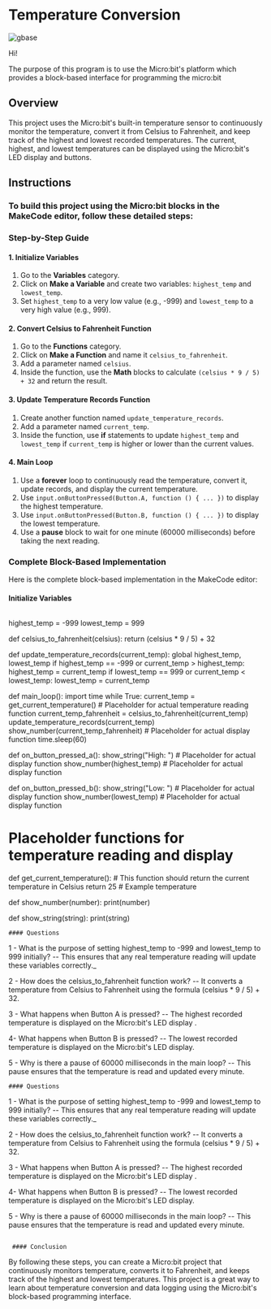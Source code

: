 
# Temperature Conversion
![gbase](https://d20khd7ddkh5ls.cloudfront.net/fandctempconversion.jpg)


Hi!

The purpose of this program is to use the Micro:bit's platform which provides a block-based interface for programming the micro:bit
## Overview
This project uses the Micro:bit's built-in temperature sensor to continuously monitor the temperature, convert it from Celsius to Fahrenheit, and keep track of the highest and lowest recorded temperatures. The current, highest, and lowest temperatures can be displayed using the Micro:bit's LED display and buttons.
## Instructions
### To build this project using the Micro:bit blocks in the MakeCode editor, follow these detailed steps:
### Step-by-Step Guide
#### 1. Initialize Variables
1. Go to the **Variables** category.
2. Click on **Make a Variable** and create two variables: `highest_temp` and `lowest_temp`.
3. Set `highest_temp` to a very low value (e.g., -999) and `lowest_temp` to a very high value (e.g., 999).
#### 2. Convert Celsius to Fahrenheit Function
1. Go to the **Functions** category.
2. Click on **Make a Function** and name it `celsius_to_fahrenheit`.
3. Add a parameter named `celsius`.
4. Inside the function, use the **Math** blocks to calculate `(celsius * 9 / 5) + 32` and return the result.
#### 3. Update Temperature Records Function
1. Create another function named `update_temperature_records`.
2. Add a parameter named `current_temp`.
3. Inside the function, use **if** statements to update `highest_temp` and `lowest_temp` if `current_temp` is higher or lower than the current values.
#### 4. Main Loop
1. Use a **forever** loop to continuously read the temperature, convert it, update records, and display the current temperature.
2. Use `input.onButtonPressed(Button.A, function () { ... })` to display the highest temperature.
3. Use `input.onButtonPressed(Button.B, function () { ... })` to display the lowest temperature.
4. Use a **pause** block to wait for one minute (60000 milliseconds) before taking the next reading.
### Complete Block-Based Implementation
Here is the complete block-based implementation in the MakeCode editor:
#### Initialize Variables
```blocks
```
highest_temp = -999
lowest_temp = 999

def celsius_to_fahrenheit(celsius):
    return (celsius * 9 / 5) + 32

def update_temperature_records(current_temp):
    global highest_temp, lowest_temp
    if highest_temp == -999 or current_temp > highest_temp:
        highest_temp = current_temp
    if lowest_temp == 999 or current_temp < lowest_temp:
        lowest_temp = current_temp

def main_loop():
    import time
    while True:
        current_temp = get_current_temperature()  # Placeholder for actual temperature reading function
        current_temp_fahrenheit = celsius_to_fahrenheit(current_temp)
        update_temperature_records(current_temp)
        show_number(current_temp_fahrenheit)  # Placeholder for actual display function
        time.sleep(60)

def on_button_pressed_a():
    show_string("High: ")  # Placeholder for actual display function
    show_number(highest_temp)  # Placeholder for actual display function

def on_button_pressed_b():
    show_string("Low: ")  # Placeholder for actual display function
    show_number(lowest_temp)  # Placeholder for actual display function

# Placeholder functions for temperature reading and display
def get_current_temperature():
    # This function should return the current temperature in Celsius
    return 25  # Example temperature

def show_number(number):
    print(number)

def show_string(string):
    print(string)
```
#### Questions
```
1 - What is the purpose of setting highest_temp to -999 and lowest_temp to 999 initially?
      -- This ensures that any real temperature reading will update these variables correctly._
 
2 - How does the celsius_to_fahrenheit function work?
     --  It converts a temperature from Celsius to Fahrenheit using the formula (celsius * 9 / 5) + 32.

3 - What happens when Button A is pressed?
      -- The highest recorded temperature is displayed on the Micro:bit's LED display .

4-  What happens when Button B is pressed?
      -- The lowest recorded temperature is displayed on the Micro:bit's LED display.

5 - Why is there a pause of 60000 milliseconds in the main loop?
      -- This pause ensures that the temperature is read and updated every minute.
```
#### Questions
```
1 - What is the purpose of setting highest_temp to -999 and lowest_temp to 999 initially?
      -- This ensures that any real temperature reading will update these variables correctly._
 
2 - How does the celsius_to_fahrenheit function work?
     --  It converts a temperature from Celsius to Fahrenheit using the formula (celsius * 9 / 5) + 32.

3 - What happens when Button A is pressed?
      -- The highest recorded temperature is displayed on the Micro:bit's LED display .

4-  What happens when Button B is pressed?
      -- The lowest recorded temperature is displayed on the Micro:bit's LED display.

5 - Why is there a pause of 60000 milliseconds in the main loop?
      -- This pause ensures that the temperature is read and updated every minute.
```

 #### Conclusion
```

By following these steps, you can create a Micro:bit project that continuously monitors temperature, converts it to Fahrenheit, and keeps track of the highest and lowest temperatures. This project is a great way to learn about temperature conversion and data logging using the Micro:bit's block-based programming interface.
